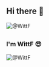 ## Hi there 👋

<img src="https://count.getloli.com/get/@WittF?theme=rule34" alt="@WittF"/> 

##

### I'm WittF 😎

<img src="https://rs.wittf.top/api?username=WittF&cc=FFFFFF&tc=808080&ic=000000&bc=FFFFFF" alt="@WittF" /> 

##
